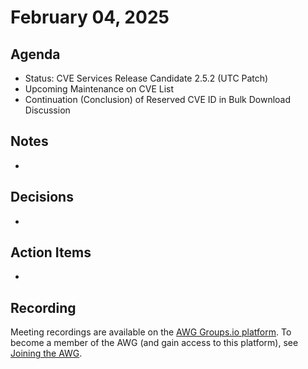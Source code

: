 # February 04, 2025

## Agenda

* Status: CVE Services Release Candidate 2.5.2 (UTC Patch)
* Upcoming Maintenance on CVE List
* Continuation (Conclusion) of Reserved CVE ID in Bulk Download Discussion

## Notes

*

## Decisions

*

## Action Items

*

## Recording

Meeting recordings are available on the [AWG Groups.io platform](https://cve-cwe-programs.groups.io/g/AWG/files/MeetingRecordings).
To become a member of the AWG (and gain access to this platform), see [Joining the AWG](https://github.com/CVEProject/automation-working-group?tab=readme-ov-file#joining-the-awg).
